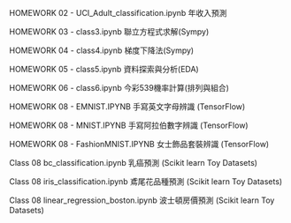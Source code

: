 HOMEWORK 02 - UCI_Adult_classification.ipynb 年收入預測

HOMEWORK 03 - class3.ipynb 聯立方程式求解(Sympy)

HOMEWORK 04 - class4.ipynb 梯度下降法(Sympy)

HOMEWORK 05 - class5.ipynb 資料探索與分析(EDA)

HOMEWORK 06 - class6.ipynb 今彩539機率計算(排列與組合)

HOMEWORK 08 - EMNIST.IPYNB 手寫英文字母辨識 (TensorFlow)

HOMEWORK 08 - MNIST.IPYNB  手寫阿拉伯數字辨識 (TensorFlow)

HOMEWORK 08 - FashionMNIST.IPYNB  女士飾品套裝辨識 (TensorFlow)

Class 08 bc_classification.ipynb 乳癌預測 (Scikit learn Toy Datasets)

Class 08 iris_classification.ipynb 鳶尾花品種預測 (Scikit learn Toy Datasets)

Class 08 linear_regression_boston.ipynb 波士頓房價預測 (Scikit learn Toy Datasets)
